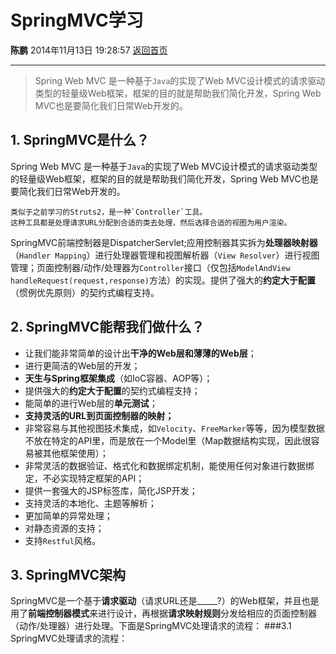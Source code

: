 # SpringMVC学习
**陈鹏** 2014年11月13日 19:28:57 [返回首页][1]

---
> Spring Web MVC 是一种基于`Java`的实现了Web MVC设计模式的请求驱动类型的轻量级Web框架，框架的目的就是帮助我们简化开发，Spring Web MVC也是要简化我们日常Web开发的。

## 1. SpringMVC是什么？
Spring Web MVC 是一种基于`Java`的实现了Web MVC设计模式的请求驱动类型的轻量级Web框架，框架的目的就是帮助我们简化开发，Spring Web MVC也是要简化我们日常Web开发的。

	类似于之前学习的Struts2，是一种`Controller`工具。
	这种工具都是处理请求URL分配到合适的类去处理，然后选择合适的视图为用户渲染。

SpringMVC前端控制器是DispatcherServlet;应用控制器其实拆为**处理器映射器**（`Handler Mapping`）进行处理器管理和视图解析器（`View Resolver`）进行视图管理；页面控制器/动作/处理器为`Controller`接口（仅包括`ModelAndView handleRequest(request,response)`方法）的实现。提供了强大的**约定大于配置**（惯例优先原则）的契约式编程支持。

## 2. SpringMVC能帮我们做什么？
- 让我们能非常简单的设计出**干净的Web层和薄薄的Web层**；
- 进行更简洁的Web层的开发；
- **天生与Spring框架集成**（如IoC容器、AOP等）；
- 提供强大的**约定大于配置**的契约式编程支持；
- 能简单的进行Web层的**单元测试**；
- **支持灵活的URL到页面控制器的映射；**
- 非常容易与其他视图技术集成，如`Velocity`、`FreeMarker`等等，因为模型数据不放在特定的API里，而是放在一个Model里（Map数据结构实现，因此很容易被其他框架使用）；
- 非常灵活的数据验证、格式化和数据绑定机制，能使用任何对象进行数据绑定，不必实现特定框架的API；
- 提供一套强大的JSP标签库，简化JSP开发；
- 支持灵活的本地化、主题等解析；
- 更加简单的异常处理；
- 对静态资源的支持；
- 支持`Restful`风格。

## 3. SpringMVC架构
SpringMVC是一个基于**请求驱动**（请求URL还是_____?）的Web框架，并且也是用了**前端控制器模式**来进行设计，再根据**请求映射规则**分发给相应的页面控制器（动作/处理器）进行处理。下面是SpringMVC处理请求的流程：
###3.1 SpringMVC处理请求的流程：



  [1]: http://cshijiel.github.io